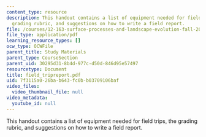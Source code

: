 ```yaml
---
content_type: resource
description: This handout contains a list of equipment needed for field trips, the
  grading rubric, and suggestions on how to write a field report.
file: /courses/12-163-surface-processes-and-landscape-evolution-fall-2004/7f3115a026bab643fc0bb03709106baf_field_tripreport.pdf
file_type: application/pdf
learning_resource_types: []
ocw_type: OCWFile
parent_title: Study Materials
parent_type: CourseSection
parent_uid: 30295d31-8b4d-977c-d50d-846d95e57497
resourcetype: Document
title: field_tripreport.pdf
uid: 7f3115a0-26ba-b643-fc0b-b03709106baf
video_files:
  video_thumbnail_file: null
video_metadata:
  youtube_id: null
---
```

This handout contains a list of equipment needed for field trips, the grading rubric, and suggestions on how to write a field report.

